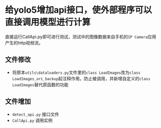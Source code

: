 # 给yolo5增加api接口，使外部程序可以直接调用模型进行计算
直接运行CallApi.py即可进行测试，测试中的图像数据来自手机的`IP Camera`应用产生的http视频流。

## 文件修改
* 将原本`utils\dataloaders.py`文件里的`class LoadImages`改为`class LoadImages_ori_backup`起注释作用，防止被调用，并新增自定义的`class LoadImages`替代原函数的功能

## 文件增加
* `detect_api.py` 接口文件
* `CallApi.py` 调用实例
